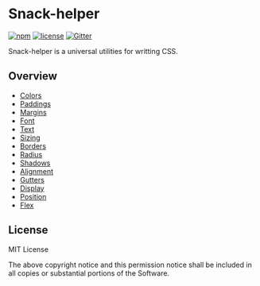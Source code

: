 # Snack-helper

[![npm](https://img.shields.io/npm/v/snack-helper.svg)](https://www.npmjs.com/package/snack-helper)
[![license](https://img.shields.io/github/license/mashape/apistatus.svg)](https://github.com/nzbin/snack-helper)
[![Gitter](https://img.shields.io/gitter/room/nwjs/nw.js.svg)](https://gitter.im/snack-ui/snack-helper)

Snack-helper is a universal utilities for writting CSS.

## Overview

- [Colors](https://nzbin.github.io/snack-helper/#colors)
- [Paddings](https://nzbin.github.io/snack-helper/#paddings)
- [Margins](https://nzbin.github.io/snack-helper/#margins)
- [Font](https://nzbin.github.io/snack-helper/#font)
- [Text](https://nzbin.github.io/snack-helper/#text)
- [Sizing](https://nzbin.github.io/snack-helper/#size)
- [Borders](https://nzbin.github.io/snack-helper/#borders)
- [Radius](https://nzbin.github.io/snack-helper/#radius)
- [Shadows](https://nzbin.github.io/snack-helper/#shadows)
- [Alignment](https://nzbin.github.io/snack-helper/#alignment)
- [Gutters](https://nzbin.github.io/snack-helper/#gutters)
- [Display](https://nzbin.github.io/snack-helper/#display)
- [Position](https://nzbin.github.io/snack-helper/#position)
- [Flex](https://nzbin.github.io/snack-helper/#flex)

## License

MIT License

The above copyright notice and this permission notice shall be included in all
copies or substantial portions of the Software.

